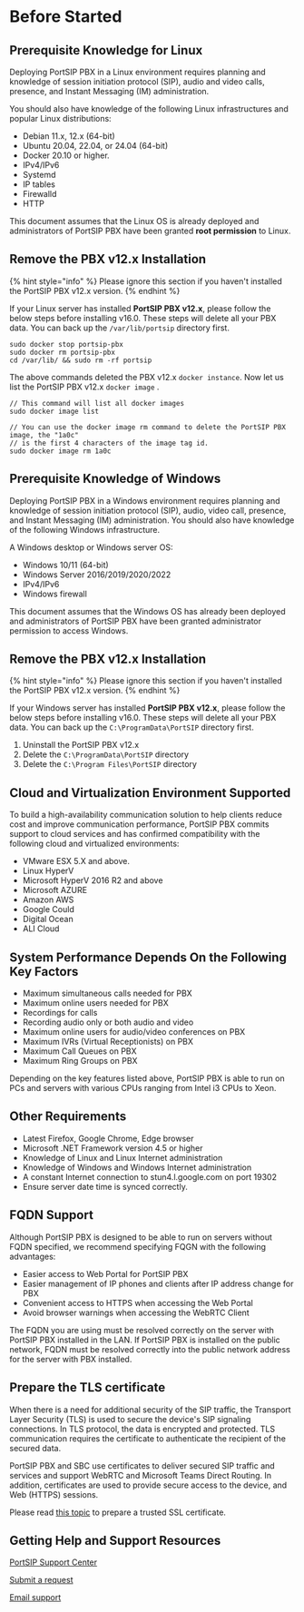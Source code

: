 # Before Started

## Prerequisite Knowledge for Linux

Deploying PortSIP PBX in a Linux environment requires planning and knowledge of session initiation protocol (SIP), audio and video calls, presence, and Instant Messaging (IM) administration.

You should also have knowledge of the following Linux infrastructures and popular Linux distributions:

* Debian 11.x, 12.x (64-bit)
* Ubuntu 20.04, 22.04, or 24.04 (64-bit)
* Docker 20.10 or higher.
* IPv4/IPv6
* Systemd
* IP tables
* Firewalld
* HTTP

This document assumes that the Linux OS is already deployed and administrators of PortSIP PBX have been granted **root permission** to Linux.

## Remove the PBX v12.x Installation

{% hint style="info" %}
Please ignore this section if you haven't installed the PortSIP PBX v12.x version.
{% endhint %}

If your Linux server has installed **PortSIP PBX v12.x**, please follow the below steps before installing v16.0. These steps will delete all your PBX data. You can back up the `/var/lib/portsip` directory first.

```
sudo docker stop portsip-pbx
sudo docker rm portsip-pbx 
cd /var/lib/ && sudo rm -rf portsip
```

The above commands deleted the PBX v12.x `docker instance`. Now let us list the PortSIP PBX v12.x `docker image` .

```
// This command will list all docker images
sudo docker image list

// You can use the docker image rm command to delete the PortSIP PBX image, the "1a0c"
// is the first 4 characters of the image tag id.
sudo docker image rm 1a0c
```



## Prerequisite Knowledge of Windows

Deploying PortSIP PBX in a Windows environment requires planning and knowledge of session initiation protocol (SIP), audio, video call, presence, and Instant Messaging (IM) administration. You should also have knowledge of the following Windows infrastructure.

A Windows desktop or Windows server OS:

* Windows 10/11 (64-bit)
* Windows Server 2016/2019/2020/2022
* IPv4/IPv6
* Windows firewall

This document assumes that the Windows OS has already been deployed and administrators of PortSIP PBX have been granted administrator permission to access Windows.

## Remove the PBX v12.x Installation

{% hint style="info" %}
Please ignore this section if you haven't installed the PortSIP PBX v12.x version.
{% endhint %}

If your Windows server has installed **PortSIP PBX v12.x**, please follow the below steps before installing v16.0. These steps will delete all your PBX data. You can back up the `C:\ProgramData\PortSIP` directory first.

1. Uninstall the PortSIP PBX v12.x
2. Delete the `C:\ProgramData\PortSIP` directory
3. Delete the `C:\Program Files\PortSIP` directory

## Cloud and Virtualization Environment Supported

To build a high-availability communication solution to help clients reduce cost and improve communication performance, PortSIP PBX commits support to cloud services and has confirmed compatibility with the following cloud and virtualized environments:

* VMware ESX 5.X and above.
* Linux HyperV
* Microsoft HyperV 2016 R2 and above
* Microsoft AZURE
* Amazon AWS
* Google Could
* Digital Ocean
* ALI Cloud

## System Performance Depends On the Following Key Factors

* Maximum simultaneous calls needed for PBX
* Maximum online users needed for PBX
* Recordings for calls
* Recording audio only or both audio and video
* Maximum online users for audio/video conferences on PBX
* Maximum IVRs (Virtual Receptionists) on PBX
* Maximum Call Queues on PBX
* Maximum Ring Groups on PBX

Depending on the key features listed above, PortSIP PBX is able to run on PCs and servers with various CPUs ranging from Intel i3 CPUs to Xeon.

## Other Requirements

* Latest Firefox, Google Chrome, Edge browser
* Microsoft .NET Framework version 4.5 or higher
* Knowledge of Linux and Linux Internet administration
* Knowledge of Windows and Windows Internet administration
* A constant Internet connection to stun4.l.google.com on port 19302
* Ensure server date time is synced correctly.

## FQDN Support

Although PortSIP PBX is designed to be able to run on servers without FQDN specified, we recommend specifying FQGN with the following advantages:

* Easier access to Web Portal for PortSIP PBX
* Easier management of IP phones and clients after IP address change for PBX
* Convenient access to HTTPS when accessing the Web Portal
* Avoid browser warnings when accessing the WebRTC Client

The FQDN you are using must be resolved correctly on the server with PortSIP PBX installed in the LAN. If PortSIP PBX is installed on the public network, FQDN must be resolved correctly into the public network address for the server with PBX installed.

## Prepare the TLS certificate

When there is a need for additional security of the SIP traffic, the Transport Layer Security (TLS) is used to secure the device's SIP signaling connections. In TLS protocol, the data is encrypted and protected. TLS communication requires the certificate to authenticate the recipient of the secured data.

PortSIP PBX and SBC use certificates to deliver secured SIP traffic and services and support WebRTC and Microsoft Teams Direct Routing. In addition, certificates are used to provide secure access to the device, and Web (HTTPS) sessions.

Please read [this topic](certificates-for-tls-https-webrtc/) to prepare a trusted SSL certificate.

## Getting Help and Support Resources

[PortSIP Support Center](https://support.portsip.com/)&#x20;

[Submit a request](https://portsip.zendesk.com/hc/en-us/requests/new)

[Email support](mailto:support@portsip.com)
